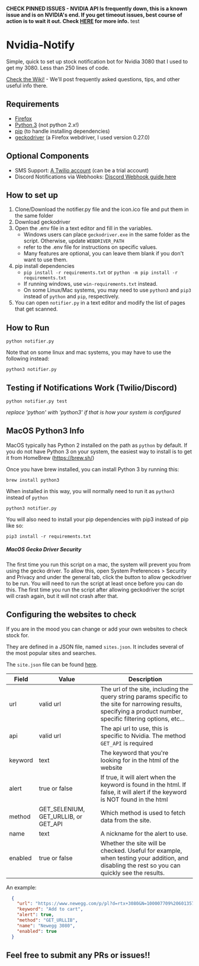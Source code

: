 **CHECK PINNED ISSUES - NVIDIA API Is frequently down, this is a known issue and is on NVIDIA's end. If you get timeout issues, best course of action is to wait it out. Check [HERE](https://github.com/samuelm2/Nvidia-Notify/issues/18) for more info.**
test
# Nvidia-Notify
Simple, quick to set up stock notification bot for Nvidia 3080 that I used to get my 3080. Less than 250 lines of code.

[Check the Wiki!](https://github.com/samuelm2/Nvidia-Notify/wiki) - We'll post frequently asked questions, tips, and other useful info there.

## Requirements
- [Firefox](https://www.mozilla.org/en-US/firefox/download/thanks/)
- [Python 3](https://www.python.org/downloads/) (not python 2.x!)
- [pip](https://pip.pypa.io/en/stable/installing/) (to handle installing dependencies)
- [geckodriver](https://github.com/mozilla/geckodriver/releases) (a Firefox webdriver, I used version 0.27.0)

## Optional Components
- SMS Support: [A Twilio account](https://www.twilio.com/try-twilio) (can be a trial account)
- Discord Notifications via Webhooks: [Discord Webhook guide here](https://support.discord.com/hc/en-us/articles/228383668-Intro-to-Webhooks)

## How to set up
1. Clone/Download the notifier.py file and the icon.ico file and put them in the same folder
2. Download geckodriver
3. Open the .env file in a text editor and fill in the variables.
    -   Windows users can place `geckodriver.exe` in the same folder as the script. Otherwise, update `WEBDRIVER_PATH`
	-	refer to the .env file for instructions on specific values.
	-   Many features are optional, you can leave them blank if you don't want to use them.
4. pip install dependencies
	-  `pip install -r requirements.txt` or `python -m pip install -r requirements.txt`
    - If running windows, use `win-requirements.txt` instead.
    - On some Linux/Mac systems, you may need to use `python3` and `pip3` instead of `python` and `pip`, respectively.
5. You can open `notifier.py` in a text editor and modify the list of pages that get scanned.

## How to Run

```
python notifier.py
```

Note that on some linux and mac systems, you may have to use the following instead:
```
python3 notifier.py
```

## Testing if Notifications Work (Twilio/Discord)

```
python notifier.py test
```
*replace 'python' with 'python3' if that is how your system is configured*

## MacOS Python3 Info

MacOS typically has Python 2 installed on the path as `python` by default. If you do not have Python 3 on your system,
the easiest way to install is to get it from HomeBrew (https://brew.sh/)

Once you have brew installed, you can install Python 3 by running this:

```
brew install python3
```

When installed in this way, you will normally need to run it as `python3` instead of `python`

```
python3 notifier.py
```

You will also need to install your pip dependencies with pip3 instead of pip like so:

```
pip3 install -r requirements.txt
```


##### MacOS Gecko Driver Security

The first time you run this script on a mac, the system will prevent you from using the gecko driver.  To allow this, open System Preferences > Security and Privacy and under the general tab, click the button to allow geckodriver to be run.  You will need to run the script at least once before you can do this.  The first time you run the script after allowing geckodriver the script will crash again, but it will not crash after that.


## Configuring the websites to check

If you are in the mood you can change or add your own websites to check stock for.

They are defined in a JSON file, named `sites.json`. It includes several of the most popular sites and searches.

The `site.json` file can be found [here](https://github.com/samuelm2/Nvidia-Notify/blob/master/sites.json).

| Field  | Value | Description  |
|---|---|---|
| url     | valid url | The url of the site, including the query string params specific to the site for narrowing results, specifying a product number, specific filtering options, etc...
| api     | valid url | The api url to use, this is specific to Nvidia.  The method `GET_API` is required
| keyword | text | The keyword that you're looking for in the html of the website
| alert   | true or false | If true, it will alert when the keyword is found in the html. If false, it will alert if the keyword is NOT found in the html
| method  | GET_SELENIUM, GET_URLLIB, or GET_API | Which method is used to fetch data from the site.
| name    | text | A nickname for the alert to use.
| enabled | true or false | Whether the site will be checked. Useful for example, when testing your addition, and disabling the rest so you can quickly see the results.

An example:

```json
  {
    "url": "https://www.newegg.com/p/pl?d=rtx+3080&N=100007709%20601357247",
    "keyword": "Add to cart",
    "alert": true,
    "method": "GET_URLLIB",
    "name": "Newegg 3080",
    "enabled": true
  }
```

## Feel free to submit any PRs or issues!!
